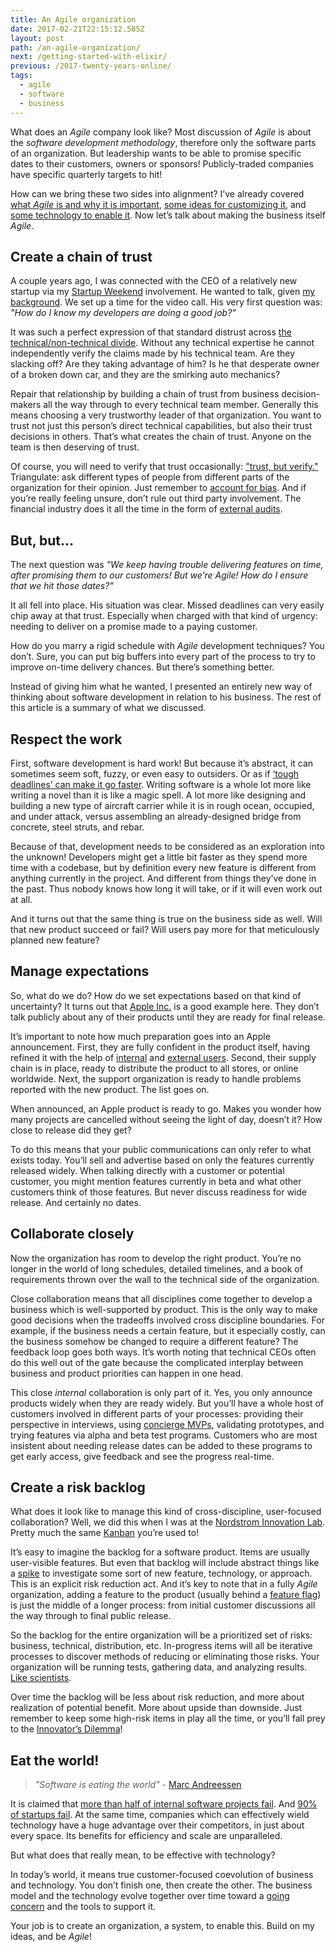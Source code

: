 ```yaml
---
title: An Agile organization
date: 2017-02-21T22:15:12.585Z
layout: post
path: /an-agile-organization/
next: /getting-started-with-elixir/
previous: /2017-twenty-years-online/
tags:
  - agile
  - software
  - business
---
```


What does an *Agile* company look like? Most discussion of *Agile* is about the *software development methodology*, therefore only the software parts of an organization. But leadership wants to be able to promise specific dates to their customers, owners or sponsors! Publicly-traded companies have specific quarterly targets to hit!

How can we bring these two sides into alignment? I’ve already covered [what *Agile* is and why it is important](/the-why-of-agile/), [some ideas for customizing it](/customizing-agile/), and [some technology to enable it](/the-technology-side-of-agile/). Now let’s talk about making the business itself *Agile*.

<div class='fold'></div>

## Create a chain of trust

A couple years ago, I was connected with the CEO of a relatively new startup via my [Startup Weekend](https://startupweekend.org/) involvement. He wanted to talk, given [my background](https://scottnonnenberg.com/work/). We set up a time for the video call. His very first question was: *"How do I know my developers are doing a good job?"*

It was such a perfect expression of that standard distrust across [the technical/non-technical divide](/from-tech-person-to-people-person/). Without any technical expertise he cannot independently verify the claims made by his technical team. Are they slacking off? Are they taking advantage of him? Is he that desperate owner of a broken down car, and they are the smirking auto mechanics?

Repair that relationship by building a chain of trust from business decision-makers all the way through to every technical team member. Generally this means choosing a very trustworthy leader of that organization. You want to trust not just this person’s direct technical capabilities, but also their trust decisions in others. That’s what creates the chain of trust. Anyone on the team is then deserving of trust.

Of course, you will need to verify that trust occasionally: ["trust, but verify."](https://en.wikipedia.org/wiki/Trust,_but_verify) Triangulate: ask different types of people from different parts of the organization for their opinion. Just remember to [account for bias](http://curt-rice.com/2013/10/01/what-the-worlds-best-orchestras-can-teach-us-about-gender-discrimination/). And if you’re really feeling unsure, don’t rule out third party involvement. The financial industry does it all the time in the form of [external audits](https://en.wikipedia.org/wiki/External_auditor).

## But, but...

The next question was *"We keep having trouble delivering features on time, after promising them to our customers! But we’re Agile! How do I ensure that we hit those dates?"*

It all fell into place. His situation was clear. Missed deadlines can very easily chip away at that trust. Especially when charged with that kind of urgency: needing to deliver on a promise made to a paying customer.

How do you marry a rigid schedule with *Agile* development techniques? You don’t. Sure, you can put big buffers into every part of the process to try to improve on-time delivery chances. But there’s something better.

Instead of giving him what he wanted, I presented an entirely new way of thinking about software development in relation to his business. The rest of this article is a summary of what we discussed.

## Respect the work

First, software development is hard work! But because it’s abstract, it can sometimes seem soft, fuzzy, or even easy to outsiders. Or as if [‘tough deadlines’ can make it go faster](http://www.issendai.com/psychology/sick-systems.html). Writing software is a whole lot more like writing a novel than it is like a magic spell. A lot more like designing and building a new type of aircraft carrier while it is in rough ocean, occupied, and under attack, versus assembling an already-designed bridge from concrete, steel struts, and rebar.

Because of that, development needs to be considered as an exploration into the unknown! Developers might get a little bit faster as they spend more time with a codebase, but by definition every new feature is different from anything currently in the project. And different from things they’ve done in the past. Thus nobody knows how long it will take, or if it will even work out at all.

And it turns out that the same thing is true on the business side as well. Will that new product succeed or fail? Will users pay more for that meticulously planned new feature?

## Manage expectations

So, what do we do? How do we set expectations based on that kind of uncertainty? It turns out that [Apple Inc.](https://en.wikipedia.org/wiki/Apple_Inc.) is a good example here. They don’t talk publicly about any of their products until they are ready for final release.

It’s important to note how much preparation goes into an Apple announcement. First, they are fully confident in the product itself, having refined it with the help of [internal](https://www.macrumors.com/2016/06/28/apple-employee-watchos-3-wheelchair-beta-test/) and [external users](https://developer.apple.com/support/beta-software/). Second, their supply chain is in place, ready to distribute the product to all stores, or online worldwide. Next, the support organization is ready to handle problems reported with the new product. The list goes on.

When announced, an Apple product is ready to go. Makes you wonder how many projects are cancelled without seeing the light of day, doesn’t it? How close to release did they get?

To do this means that your public communications can only refer to what exists today. You’ll sell and advertise based on only the features currently released widely. When talking directly with a customer or potential customer, you might mention features currently in beta and what other customers think of those features. But never discuss readiness for wide release. And certainly no dates.

## Collaborate closely

Now the organization has room to develop the right product. You’re no longer in the world of long schedules, detailed timelines, and a book of requirements thrown over the wall to the technical side of the organization.

Close collaboration means that all disciplines come together to develop a business which is well-supported by product. This is the only way to make good decisions when the tradeoffs involved cross discipline boundaries. For example, if the business needs a certain feature, but it especially costly, can the business somehow be changed to require a different feature? The feedback loop goes both ways. It’s worth noting that technical CEOs often do this well out of the gate because the complicated interplay between business and product priorities can happen in one head.

This close *internal* collaboration is only part of it. Yes, you only announce products widely when they are ready widely. But you’ll have a whole host of customers involved in different parts of your processes: providing their perspective in interviews, using [concierge MVPs](http://ibuildmvps.com/blog/the-concierge-minimum-viable-product-maximizes-customer-learning), validating prototypes, and trying features via alpha and beta test programs. Customers who are most insistent about needing release dates can be added to these programs to get early access, give feedback and see the progress real-time.

## Create a risk backlog

What does it look like to manage this kind of cross-discipline, user-focused collaboration? Well, we did this when I was at the [Nordstrom Innovation Lab](https://scottnonnenberg.com/work/#nordstrom-2012-q-2-to-q-4). Pretty much the same [Kanban](https://en.wikipedia.org/wiki/Kanban) you’re used to!

It’s easy to imagine the backlog for a software product. Items are usually user-visible features. But even that backlog will include abstract things like a [spike](https://en.wikipedia.org/wiki/Spike_(software_development)) to investigate some sort of new feature, technology, or approach. This is an explicit risk reduction act. And it’s key to note that in a fully *Agile* organization, adding a feature to the product (usually behind a [feature flag](http://stackoverflow.com/questions/7707383/what-is-a-feature-flag)) is just the middle of a longer process: from initial customer discussions all the way through to final public release.

So the backlog for the entire organization will be a prioritized set of risks: business, technical, distribution, etc. In-progress items will all be iterative processes to discover methods of reducing or eliminating those risks. Your organization will be running tests, gathering data, and analyzing results. [Like scientists](/be-a-scientist-dev-productivity-tip-3/).

Over time the backlog will be less about risk reduction, and more about realization of potential benefit. More about upside than downside. Just remember to keep some high-risk items in play all the time, or you’ll fall prey to the [Innovator’s Dilemma](https://en.wikipedia.org/wiki/The_Innovator%27s_Dilemma)!

## Eat the world!

> _"Software is eating the world"_ - [Marc Andreessen](http://a16z.com/2016/08/20/why-software-is-eating-the-world/)

It is claimed that [more than half of internal software projects fail](http://www.cio.com/article/3068502/project-management/more-than-half-of-it-projects-still-failing.html). And [90% of startups fail](http://www.forbes.com/sites/neilpatel/2015/01/16/90-of-startups-will-fail-heres-what-you-need-to-know-about-the-10/#22848e9455e1). At the same time, companies which can effectively wield technology have a huge advantage over their competitors, in just about every space. Its benefits for efficiency and scale are unparalleled.

But what does that really mean, to be effective with technology?

In today’s world, it means true customer-focused coevolution of business and technology. You don’t finish one, then create the other. The business model and the technology evolve together over time toward a [going concern](https://en.wikipedia.org/wiki/Going_concern) and the tools to support it.

Your job is to create an organization, a system, to enable this. Build on my ideas, and be *Agile*!

